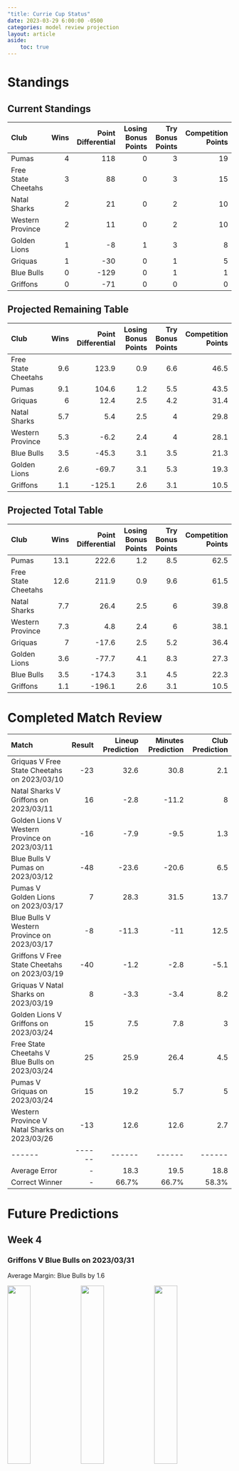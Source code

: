 ```yaml
---  
"title: Currie Cup Status"  
date: 2023-03-29 6:00:00 -0500  
categories: model review projection  
layout: article  
aside:  
    toc: true  
---
```

# Standings

## Current Standings


| Club                |   Wins |   Point Differential |   Losing Bonus Points |   Try Bonus Points |   Competition Points |
|:--------------------|-------:|---------------------:|----------------------:|-------------------:|---------------------:|
| Pumas               |      4 |                  118 |                     0 |                  3 |                   19 |
| Free State Cheetahs |      3 |                   88 |                     0 |                  3 |                   15 |
| Natal Sharks        |      2 |                   21 |                     0 |                  2 |                   10 |
| Western Province    |      2 |                   11 |                     0 |                  2 |                   10 |
| Golden Lions        |      1 |                   -8 |                     1 |                  3 |                    8 |
| Griquas             |      1 |                  -30 |                     0 |                  1 |                    5 |
| Blue Bulls          |      0 |                 -129 |                     0 |                  1 |                    1 |
| Griffons            |      0 |                  -71 |                     0 |                  0 |                    0 |



## Projected Remaining Table


| Club                |   Wins |   Point Differential |   Losing Bonus Points |   Try Bonus Points |   Competition Points |
|:--------------------|-------:|---------------------:|----------------------:|-------------------:|---------------------:|
| Free State Cheetahs |    9.6 |                123.9 |                   0.9 |                6.6 |                 46.5 |
| Pumas               |    9.1 |                104.6 |                   1.2 |                5.5 |                 43.5 |
| Griquas             |    6   |                 12.4 |                   2.5 |                4.2 |                 31.4 |
| Natal Sharks        |    5.7 |                  5.4 |                   2.5 |                4   |                 29.8 |
| Western Province    |    5.3 |                 -6.2 |                   2.4 |                4   |                 28.1 |
| Blue Bulls          |    3.5 |                -45.3 |                   3.1 |                3.5 |                 21.3 |
| Golden Lions        |    2.6 |                -69.7 |                   3.1 |                5.3 |                 19.3 |
| Griffons            |    1.1 |               -125.1 |                   2.6 |                3.1 |                 10.5 |



## Projected Total Table


| Club                |   Wins |   Point Differential |   Losing Bonus Points |   Try Bonus Points |   Competition Points |
|:--------------------|-------:|---------------------:|----------------------:|-------------------:|---------------------:|
| Pumas               |   13.1 |                222.6 |                   1.2 |                8.5 |                 62.5 |
| Free State Cheetahs |   12.6 |                211.9 |                   0.9 |                9.6 |                 61.5 |
| Natal Sharks        |    7.7 |                 26.4 |                   2.5 |                6   |                 39.8 |
| Western Province    |    7.3 |                  4.8 |                   2.4 |                6   |                 38.1 |
| Griquas             |    7   |                -17.6 |                   2.5 |                5.2 |                 36.4 |
| Golden Lions        |    3.6 |                -77.7 |                   4.1 |                8.3 |                 27.3 |
| Blue Bulls          |    3.5 |               -174.3 |                   3.1 |                4.5 |                 22.3 |
| Griffons            |    1.1 |               -196.1 |                   2.6 |                3.1 |                 10.5 |



# Completed Match Review


| Match                                          |   Result |   Lineup Prediction |   Minutes Prediction |   Club Prediction |
|:-----------------------------------------------|---------:|--------------------:|---------------------:|------------------:|
| Griquas V Free State Cheetahs on 2023/03/10    |      -23 |                32.6 |                 30.8 |               2.1 |
| Natal Sharks V Griffons on 2023/03/11          |       16 |                -2.8 |                -11.2 |               8   |
| Golden Lions V Western Province on 2023/03/11  |      -16 |                -7.9 |                 -9.5 |               1.3 |
| Blue Bulls V Pumas on 2023/03/12               |      -48 |               -23.6 |                -20.6 |               6.5 |
| Pumas V Golden Lions on 2023/03/17             |        7 |                28.3 |                 31.5 |              13.7 |
| Blue Bulls V Western Province on 2023/03/17    |       -8 |               -11.3 |                -11   |              12.5 |
| Griffons V Free State Cheetahs on 2023/03/19   |      -40 |                -1.2 |                 -2.8 |              -5.1 |
| Griquas V Natal Sharks on 2023/03/19           |        8 |                -3.3 |                 -3.4 |               8.2 |
| Golden Lions V Griffons on 2023/03/24          |       15 |                 7.5 |                  7.8 |               3   |
| Free State Cheetahs V Blue Bulls on 2023/03/24 |       25 |                25.9 |                 26.4 |               4.5 |
| Pumas V Griquas on 2023/03/24                  |       15 |                19.2 |                  5.7 |               5   |
| Western Province V Natal Sharks on 2023/03/26  |      -13 |                12.6 |                 12.6 |               2.7 |
| ------ | ------ | ------ | ------ | ------ |
| Average Error |       - | 18.3 | 19.5 | 18.8 |
| Correct Winner |       - | 66.7% | 66.7% | 58.3% |


# Future Predictions

## Week 4

### Griffons V Blue Bulls on 2023/03/31


Average Margin: Blue Bulls by 1.6

<p float="left">
<img src="plots/performances_Griffons_V_Blue Bulls_4.png" width="32%" />
<img src="plots/resultbar_Griffons_V_Blue Bulls_4.png" width="32%" />
<img src="plots/spreads_Griffons_V_Blue Bulls_4.png" width="32%" />
</p>

### Free State Cheetahs V Pumas on 2023/03/31


Average Margin: Free State Cheetahs by 4.7

<p float="left">
<img src="plots/performances_Free State Cheetahs_V_Pumas_4.png" width="32%" />
<img src="plots/resultbar_Free State Cheetahs_V_Pumas_4.png" width="32%" />
<img src="plots/spreads_Free State Cheetahs_V_Pumas_4.png" width="32%" />
</p>

### Golden Lions V Natal Sharks on 2023/04/01


Average Margin: Natal Sharks by 4.2

<p float="left">
<img src="plots/performances_Golden Lions_V_Natal Sharks_4.png" width="32%" />
<img src="plots/resultbar_Golden Lions_V_Natal Sharks_4.png" width="32%" />
<img src="plots/spreads_Golden Lions_V_Natal Sharks_4.png" width="32%" />
</p>

### Western Province V Griquas on 2023/04/01


Average Margin: Western Province by 3.0

<p float="left">
<img src="plots/performances_Western Province_V_Griquas_4.png" width="32%" />
<img src="plots/resultbar_Western Province_V_Griquas_4.png" width="32%" />
<img src="plots/spreads_Western Province_V_Griquas_4.png" width="32%" />
</p>

## Week 5

### Blue Bulls V Griquas on 2023/04/07


Average Margin: Griquas by 0.9

<p float="left">
<img src="plots/performances_Blue Bulls_V_Griquas_5.png" width="32%" />
<img src="plots/resultbar_Blue Bulls_V_Griquas_5.png" width="32%" />
<img src="plots/spreads_Blue Bulls_V_Griquas_5.png" width="32%" />
</p>

### Natal Sharks V Pumas on 2023/04/07


Average Margin: Pumas by 4.2

<p float="left">
<img src="plots/performances_Natal Sharks_V_Pumas_5.png" width="32%" />
<img src="plots/resultbar_Natal Sharks_V_Pumas_5.png" width="32%" />
<img src="plots/spreads_Natal Sharks_V_Pumas_5.png" width="32%" />
</p>

### Golden Lions V Free State Cheetahs on 2023/04/09


Average Margin: Free State Cheetahs by 13.2

<p float="left">
<img src="plots/performances_Golden Lions_V_Free State Cheetahs_5.png" width="32%" />
<img src="plots/resultbar_Golden Lions_V_Free State Cheetahs_5.png" width="32%" />
<img src="plots/spreads_Golden Lions_V_Free State Cheetahs_5.png" width="32%" />
</p>

### Western Province V Griffons on 2023/04/09


Average Margin: Western Province by 12.1

<p float="left">
<img src="plots/performances_Western Province_V_Griffons_5.png" width="32%" />
<img src="plots/resultbar_Western Province_V_Griffons_5.png" width="32%" />
<img src="plots/spreads_Western Province_V_Griffons_5.png" width="32%" />
</p>

## Week 6

### Natal Sharks V Blue Bulls on 2023/04/14


Average Margin: Natal Sharks by 9.6

<p float="left">
<img src="plots/performances_Natal Sharks_V_Blue Bulls_6.png" width="32%" />
<img src="plots/resultbar_Natal Sharks_V_Blue Bulls_6.png" width="32%" />
<img src="plots/spreads_Natal Sharks_V_Blue Bulls_6.png" width="32%" />
</p>

### Western Province V Free State Cheetahs on 2023/04/15


Average Margin: Free State Cheetahs by 7.7

<p float="left">
<img src="plots/performances_Western Province_V_Free State Cheetahs_6.png" width="32%" />
<img src="plots/resultbar_Western Province_V_Free State Cheetahs_6.png" width="32%" />
<img src="plots/spreads_Western Province_V_Free State Cheetahs_6.png" width="32%" />
</p>

### Griffons V Pumas on 2023/04/16


Average Margin: Pumas by 15.4

<p float="left">
<img src="plots/performances_Griffons_V_Pumas_6.png" width="32%" />
<img src="plots/resultbar_Griffons_V_Pumas_6.png" width="32%" />
<img src="plots/spreads_Griffons_V_Pumas_6.png" width="32%" />
</p>

### Golden Lions V Griquas on 2023/04/16


Average Margin: Griquas by 2.5

<p float="left">
<img src="plots/performances_Golden Lions_V_Griquas_6.png" width="32%" />
<img src="plots/resultbar_Golden Lions_V_Griquas_6.png" width="32%" />
<img src="plots/spreads_Golden Lions_V_Griquas_6.png" width="32%" />
</p>

## Week 7

### Pumas V Western Province on 2023/04/21


Average Margin: Pumas by 13.5

<p float="left">
<img src="plots/performances_Pumas_V_Western Province_7.png" width="32%" />
<img src="plots/resultbar_Pumas_V_Western Province_7.png" width="32%" />
<img src="plots/spreads_Pumas_V_Western Province_7.png" width="32%" />
</p>

### Blue Bulls V Golden Lions on 2023/04/22


Average Margin: Blue Bulls by 4.6

<p float="left">
<img src="plots/performances_Blue Bulls_V_Golden Lions_7.png" width="32%" />
<img src="plots/resultbar_Blue Bulls_V_Golden Lions_7.png" width="32%" />
<img src="plots/spreads_Blue Bulls_V_Golden Lions_7.png" width="32%" />
</p>

### Griquas V Griffons on 2023/04/23


Average Margin: Griquas by 12.0

<p float="left">
<img src="plots/performances_Griquas_V_Griffons_7.png" width="32%" />
<img src="plots/resultbar_Griquas_V_Griffons_7.png" width="32%" />
<img src="plots/spreads_Griquas_V_Griffons_7.png" width="32%" />
</p>

### Free State Cheetahs V Natal Sharks on 2023/04/23


Average Margin: Free State Cheetahs by 12.5

<p float="left">
<img src="plots/performances_Free State Cheetahs_V_Natal Sharks_7.png" width="32%" />
<img src="plots/resultbar_Free State Cheetahs_V_Natal Sharks_7.png" width="32%" />
<img src="plots/spreads_Free State Cheetahs_V_Natal Sharks_7.png" width="32%" />
</p>

## Week 8

### Golden Lions V Pumas on 2023/04/28


Average Margin: Pumas by 12.2

<p float="left">
<img src="plots/performances_Golden Lions_V_Pumas_8.png" width="32%" />
<img src="plots/resultbar_Golden Lions_V_Pumas_8.png" width="32%" />
<img src="plots/spreads_Golden Lions_V_Pumas_8.png" width="32%" />
</p>

### Free State Cheetahs V Griffons on 2023/04/28


Average Margin: Free State Cheetahs by 23.2

<p float="left">
<img src="plots/performances_Free State Cheetahs_V_Griffons_8.png" width="32%" />
<img src="plots/resultbar_Free State Cheetahs_V_Griffons_8.png" width="32%" />
<img src="plots/spreads_Free State Cheetahs_V_Griffons_8.png" width="32%" />
</p>

### Natal Sharks V Griquas on 2023/04/29


Average Margin: Natal Sharks by 5.2

<p float="left">
<img src="plots/performances_Natal Sharks_V_Griquas_8.png" width="32%" />
<img src="plots/resultbar_Natal Sharks_V_Griquas_8.png" width="32%" />
<img src="plots/spreads_Natal Sharks_V_Griquas_8.png" width="32%" />
</p>

### Western Province V Blue Bulls on 2023/04/29


Average Margin: Western Province by 7.6

<p float="left">
<img src="plots/performances_Western Province_V_Blue Bulls_8.png" width="32%" />
<img src="plots/resultbar_Western Province_V_Blue Bulls_8.png" width="32%" />
<img src="plots/spreads_Western Province_V_Blue Bulls_8.png" width="32%" />
</p>

## Week 9

### Griquas V Golden Lions on 2023/05/05


Average Margin: Griquas by 9.2

<p float="left">
<img src="plots/performances_Griquas_V_Golden Lions_9.png" width="32%" />
<img src="plots/resultbar_Griquas_V_Golden Lions_9.png" width="32%" />
<img src="plots/spreads_Griquas_V_Golden Lions_9.png" width="32%" />
</p>

### Pumas V Griffons on 2023/05/05


Average Margin: Pumas by 21.6

<p float="left">
<img src="plots/performances_Pumas_V_Griffons_9.png" width="32%" />
<img src="plots/resultbar_Pumas_V_Griffons_9.png" width="32%" />
<img src="plots/spreads_Pumas_V_Griffons_9.png" width="32%" />
</p>

### Free State Cheetahs V Western Province on 2023/05/06


Average Margin: Free State Cheetahs by 13.8

<p float="left">
<img src="plots/performances_Free State Cheetahs_V_Western Province_9.png" width="32%" />
<img src="plots/resultbar_Free State Cheetahs_V_Western Province_9.png" width="32%" />
<img src="plots/spreads_Free State Cheetahs_V_Western Province_9.png" width="32%" />
</p>

### Blue Bulls V Natal Sharks on 2023/05/06


Average Margin: Natal Sharks by 2.5

<p float="left">
<img src="plots/performances_Blue Bulls_V_Natal Sharks_9.png" width="32%" />
<img src="plots/resultbar_Blue Bulls_V_Natal Sharks_9.png" width="32%" />
<img src="plots/spreads_Blue Bulls_V_Natal Sharks_9.png" width="32%" />
</p>

## Week 10

### Griffons V Western Province on 2023/05/12


Average Margin: Western Province by 5.4

<p float="left">
<img src="plots/performances_Griffons_V_Western Province_10.png" width="32%" />
<img src="plots/resultbar_Griffons_V_Western Province_10.png" width="32%" />
<img src="plots/spreads_Griffons_V_Western Province_10.png" width="32%" />
</p>

### Pumas V Natal Sharks on 2023/05/12


Average Margin: Pumas by 10.6

<p float="left">
<img src="plots/performances_Pumas_V_Natal Sharks_10.png" width="32%" />
<img src="plots/resultbar_Pumas_V_Natal Sharks_10.png" width="32%" />
<img src="plots/spreads_Pumas_V_Natal Sharks_10.png" width="32%" />
</p>

### Griquas V Blue Bulls on 2023/05/13


Average Margin: Griquas by 7.6

<p float="left">
<img src="plots/performances_Griquas_V_Blue Bulls_10.png" width="32%" />
<img src="plots/resultbar_Griquas_V_Blue Bulls_10.png" width="32%" />
<img src="plots/spreads_Griquas_V_Blue Bulls_10.png" width="32%" />
</p>

### Free State Cheetahs V Golden Lions on 2023/05/13


Average Margin: Free State Cheetahs by 19.4

<p float="left">
<img src="plots/performances_Free State Cheetahs_V_Golden Lions_10.png" width="32%" />
<img src="plots/resultbar_Free State Cheetahs_V_Golden Lions_10.png" width="32%" />
<img src="plots/spreads_Free State Cheetahs_V_Golden Lions_10.png" width="32%" />
</p>

## Week 11

### Western Province V Pumas on 2023/05/19


Average Margin: Pumas by 6.2

<p float="left">
<img src="plots/performances_Western Province_V_Pumas_11.png" width="32%" />
<img src="plots/resultbar_Western Province_V_Pumas_11.png" width="32%" />
<img src="plots/spreads_Western Province_V_Pumas_11.png" width="32%" />
</p>

### Natal Sharks V Free State Cheetahs on 2023/05/19


Average Margin: Free State Cheetahs by 5.6

<p float="left">
<img src="plots/performances_Natal Sharks_V_Free State Cheetahs_11.png" width="32%" />
<img src="plots/resultbar_Natal Sharks_V_Free State Cheetahs_11.png" width="32%" />
<img src="plots/spreads_Natal Sharks_V_Free State Cheetahs_11.png" width="32%" />
</p>

### Griffons V Griquas on 2023/05/20


Average Margin: Griquas by 5.4

<p float="left">
<img src="plots/performances_Griffons_V_Griquas_11.png" width="32%" />
<img src="plots/resultbar_Griffons_V_Griquas_11.png" width="32%" />
<img src="plots/spreads_Griffons_V_Griquas_11.png" width="32%" />
</p>

### Golden Lions V Blue Bulls on 2023/05/20


Average Margin: Golden Lions by 2.1

<p float="left">
<img src="plots/performances_Golden Lions_V_Blue Bulls_11.png" width="32%" />
<img src="plots/resultbar_Golden Lions_V_Blue Bulls_11.png" width="32%" />
<img src="plots/spreads_Golden Lions_V_Blue Bulls_11.png" width="32%" />
</p>

## Week 12

### Natal Sharks V Griffons on 2023/05/26


Average Margin: Natal Sharks by 14.1

<p float="left">
<img src="plots/performances_Natal Sharks_V_Griffons_12.png" width="32%" />
<img src="plots/resultbar_Natal Sharks_V_Griffons_12.png" width="32%" />
<img src="plots/spreads_Natal Sharks_V_Griffons_12.png" width="32%" />
</p>

### Western Province V Golden Lions on 2023/05/26


Average Margin: Western Province by 8.8

<p float="left">
<img src="plots/performances_Western Province_V_Golden Lions_12.png" width="32%" />
<img src="plots/resultbar_Western Province_V_Golden Lions_12.png" width="32%" />
<img src="plots/spreads_Western Province_V_Golden Lions_12.png" width="32%" />
</p>

### Free State Cheetahs V Griquas on 2023/05/27


Average Margin: Free State Cheetahs by 14.1

<p float="left">
<img src="plots/performances_Free State Cheetahs_V_Griquas_12.png" width="32%" />
<img src="plots/resultbar_Free State Cheetahs_V_Griquas_12.png" width="32%" />
<img src="plots/spreads_Free State Cheetahs_V_Griquas_12.png" width="32%" />
</p>

### Pumas V Blue Bulls on 2023/05/27


Average Margin: Pumas by 17.4

<p float="left">
<img src="plots/performances_Pumas_V_Blue Bulls_12.png" width="32%" />
<img src="plots/resultbar_Pumas_V_Blue Bulls_12.png" width="32%" />
<img src="plots/spreads_Pumas_V_Blue Bulls_12.png" width="32%" />
</p>

## Week 13

### Griquas V Western Province on 2023/06/02


Average Margin: Griquas by 3.4

<p float="left">
<img src="plots/performances_Griquas_V_Western Province_13.png" width="32%" />
<img src="plots/resultbar_Griquas_V_Western Province_13.png" width="32%" />
<img src="plots/spreads_Griquas_V_Western Province_13.png" width="32%" />
</p>

### Blue Bulls V Griffons on 2023/06/02


Average Margin: Blue Bulls by 7.8

<p float="left">
<img src="plots/performances_Blue Bulls_V_Griffons_13.png" width="32%" />
<img src="plots/resultbar_Blue Bulls_V_Griffons_13.png" width="32%" />
<img src="plots/spreads_Blue Bulls_V_Griffons_13.png" width="32%" />
</p>

### Pumas V Free State Cheetahs on 2023/06/03


Average Margin: Pumas by 2.0

<p float="left">
<img src="plots/performances_Pumas_V_Free State Cheetahs_13.png" width="32%" />
<img src="plots/resultbar_Pumas_V_Free State Cheetahs_13.png" width="32%" />
<img src="plots/spreads_Pumas_V_Free State Cheetahs_13.png" width="32%" />
</p>

### Golden Lions V Natal Sharks on 2023/06/03


Average Margin: Natal Sharks by 4.2

<p float="left">
<img src="plots/performances_Golden Lions_V_Natal Sharks_13.png" width="32%" />
<img src="plots/resultbar_Golden Lions_V_Natal Sharks_13.png" width="32%" />
<img src="plots/spreads_Golden Lions_V_Natal Sharks_13.png" width="32%" />
</p>

## Week 14

### Griquas V Pumas on 2023/06/09


Average Margin: Pumas by 6.2

<p float="left">
<img src="plots/performances_Griquas_V_Pumas_14.png" width="32%" />
<img src="plots/resultbar_Griquas_V_Pumas_14.png" width="32%" />
<img src="plots/spreads_Griquas_V_Pumas_14.png" width="32%" />
</p>

### Golden Lions V Griffons on 2023/06/09


Average Margin: Golden Lions by 6.6

<p float="left">
<img src="plots/performances_Golden Lions_V_Griffons_14.png" width="32%" />
<img src="plots/resultbar_Golden Lions_V_Griffons_14.png" width="32%" />
<img src="plots/spreads_Golden Lions_V_Griffons_14.png" width="32%" />
</p>

### Blue Bulls V Free State Cheetahs on 2023/06/10


Average Margin: Free State Cheetahs by 11.5

<p float="left">
<img src="plots/performances_Blue Bulls_V_Free State Cheetahs_14.png" width="32%" />
<img src="plots/resultbar_Blue Bulls_V_Free State Cheetahs_14.png" width="32%" />
<img src="plots/spreads_Blue Bulls_V_Free State Cheetahs_14.png" width="32%" />
</p>

### Western Province V Natal Sharks on 2023/06/10


Average Margin: Western Province by 1.5

<p float="left">
<img src="plots/performances_Western Province_V_Natal Sharks_14.png" width="32%" />
<img src="plots/resultbar_Western Province_V_Natal Sharks_14.png" width="32%" />
<img src="plots/spreads_Western Province_V_Natal Sharks_14.png" width="32%" />
</p>
